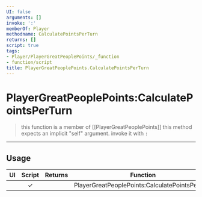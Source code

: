 ```yaml
---
UI: false
arguments: []
invoke: ':'
memberOf: Player
methodname: CalculatePointsPerTurn
returns: []
script: true
tags:
- Player/PlayerGreatPeoplePoints/_function
- function/script
title: PlayerGreatPeoplePoints.CalculatePointsPerTurn
---
```

# PlayerGreatPeoplePoints:CalculatePointsPerTurn
> this function is a member of [[PlayerGreatPeoplePoints]]
> this method expects an implicit "self" argument. invoke it with `:`
-----
## Usage
|  UI | Script | Returns | Function | Arguments |
|:---:|:------:|-------:|:--------:|:---------|
| |✓||PlayerGreatPeoplePoints:CalculatePointsPerTurn||
